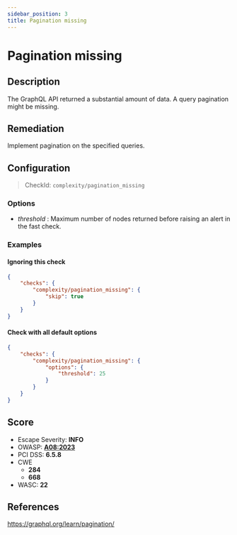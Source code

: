 ```yaml
---
sidebar_position: 3
title: Pagination missing
---
```


# Pagination missing

## Description

The GraphQL API returned a substantial amount of data.
A query pagination might be missing.

## Remediation

Implement pagination on the specified queries.


## Configuration

> CheckId: `complexity/pagination_missing`

### Options

- *threshold* : Maximum number of nodes returned before raising an alert in the fast check.



### Examples


#### Ignoring this check

```json
{
    "checks": {
        "complexity/pagination_missing": {
            "skip": true
        }
    }
}
```


#### Check with all default options

```json
{
    "checks": {
        "complexity/pagination_missing": {
            "options": {
                "threshold": 25
            }
        }
    }
}
```




## Score

- Escape Severity: **<span className="info-severityom">INFO</span>**
- OWASP: **[A08:2023](https://github.com/OWASP/API-Security/blob/master/2023/en/src/0xa8-lack-of-protection-from-automated-threats.md)**
- PCI DSS: **6.5.8**
- CWE
  - **284**
  - **668**
- WASC: **22**








## References

https://graphql.org/learn/pagination/
